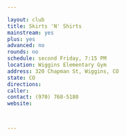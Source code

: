 ```yaml
---

layout: club
title: Skirts 'N' Shirts
mainstream: yes
plus: yes
advanced: no
rounds: no
schedule: second Friday, 7:15 PM
location: Wiggins Elementary Gym
address: 320 Chapman St, Wiggins, CO
state: CO
directions: 
caller: 
contact: (970) 768-5180
website: 



---
```


